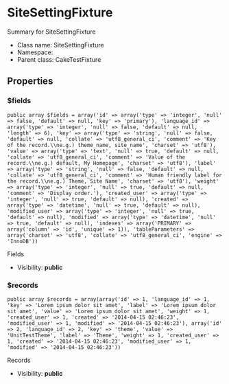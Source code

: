SiteSettingFixture
===============

Summary for SiteSettingFixture




* Class name: SiteSettingFixture
* Namespace: 
* Parent class: CakeTestFixture





Properties
----------


### $fields

    public array $fields = array('id' => array('type' => 'integer', 'null' => false, 'default' => null, 'key' => 'primary'), 'language_id' => array('type' => 'integer', 'null' => false, 'default' => null, 'length' => 6), 'key' => array('type' => 'string', 'null' => false, 'default' => null, 'collate' => 'utf8_general_ci', 'comment' => 'Key of the record.\\ne.g.) theme_name, site_name', 'charset' => 'utf8'), 'value' => array('type' => 'text', 'null' => true, 'default' => null, 'collate' => 'utf8_general_ci', 'comment' => 'Value of the record.\\ne.g.) default, My Homepage', 'charset' => 'utf8'), 'label' => array('type' => 'string', 'null' => false, 'default' => null, 'collate' => 'utf8_general_ci', 'comment' => 'Human friendly label for the record.\\ne.g.) Theme, Site Name', 'charset' => 'utf8'), 'weight' => array('type' => 'integer', 'null' => true, 'default' => null, 'comment' => 'Display order.'), 'created_user' => array('type' => 'integer', 'null' => true, 'default' => null), 'created' => array('type' => 'datetime', 'null' => true, 'default' => null), 'modified_user' => array('type' => 'integer', 'null' => true, 'default' => null), 'modified' => array('type' => 'datetime', 'null' => true, 'default' => null), 'indexes' => array('PRIMARY' => array('column' => 'id', 'unique' => 1)), 'tableParameters' => array('charset' => 'utf8', 'collate' => 'utf8_general_ci', 'engine' => 'InnoDB'))

Fields



* Visibility: **public**


### $records

    public array $records = array(array('id' => 1, 'language_id' => 1, 'key' => 'Lorem ipsum dolor sit amet', 'label' => 'Lorem ipsum dolor sit amet', 'value' => 'Lorem ipsum dolor sit amet', 'weight' => 1, 'created_user' => 1, 'created' => '2014-04-15 02:46:23', 'modified_user' => 1, 'modified' => '2014-04-15 02:46:23'), array('id' => 2, 'language_id' => 2, 'key' => 'theme', 'value' => 'UnitTestTheme', 'label' => 'Theme', 'weight' => 1, 'created_user' => 1, 'created' => '2014-04-15 02:46:23', 'modified_user' => 1, 'modified' => '2014-04-15 02:46:23'))

Records



* Visibility: **public**



